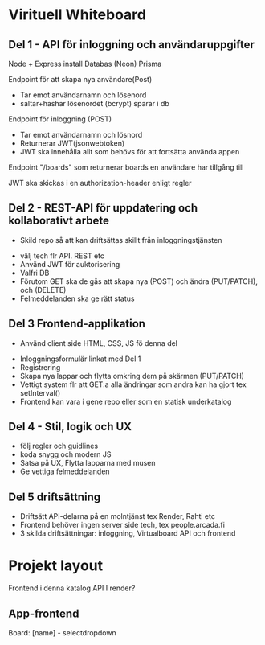 # Virituell Whiteboard

## Del 1 - API för inloggning och användaruppgifter
Node + Express install
Databas (Neon)
Prisma

Endpoint för att skapa nya användare(Post)
- Tar emot användarnamn och lösenord
- saltar+hashar lösenordet (bcrypt) sparar i db

Endpoint för inloggning (POST)
- Tar emot användarnamn och lösnord
- Returnerar JWT(jsonwebtoken)
- JWT ska innehålla allt som behövs för att fortsätta använda appen

Endpoint "/boards" som returnerar boards en användare har tillgång till

JWT ska skickas i en authorization-header enligt regler

## Del 2 - REST-API för uppdatering och kollaborativt arbete
* Skild repo så att kan driftsättas skillt från inloggningstjänsten
- välj tech flr API. REST etc
- Använd JWT för auktorisering
- Valfri DB
- Förutom GET ska de gås att skapa nya (POST) och ändra (PUT/PATCH), och (DELETE)
- Felmeddelanden ska ge rätt status

## Del 3 Frontend-applikation
* Använd client side HTML, CSS, JS fö denna del
- Inloggningsformulär linkat med Del 1
- Registrering
- Skapa nya lappar och flytta omkring dem på skärmen (PUT/PATCH)
- Vettigt system flr att GET:a alla ändringar som andra kan ha gjort tex setInterval()
- Frontend kan vara i gene repo eller som en statisk underkatalog

## Del 4 - Stil, logik och UX
- följ regler och guidlines
- koda snygg och modern JS
- Satsa på UX, Flytta lapparna med musen
- Ge vettiga felmeddelanden

## Del 5 driftsättning
- Driftsätt API-delarna på en molntjänst tex Render, Rahti etc
- Frontend behöver ingen server side tech, tex people.arcada.fi
- 3 skilda driftsättningar: inloggning, Virtualboard API och frontend

# Projekt layout
Frontend i denna katalog
API I render?

## App-frontend
Board: [name] - selectdropdown